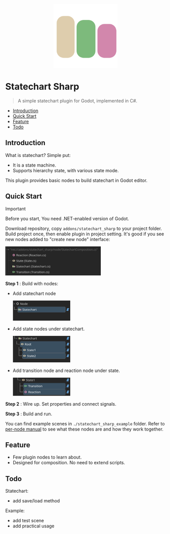 <p align="center">
  <img src="./Statechart.svg" height="200px" />
</p>

# Statechart Sharp

 > A simple statechart plugin for Godot, implemented in C#.

- [Introduction](#introduction)
- [Quick Start](#quick-start)
- [Feature](#feature)
- [Todo](#todo)

## Introduction

What is statechart? Simple put:

- It is a state machine.
- Supports hierarchy state, with various state mode.

This plugin provides basic nodes to build statechart in Godot editor.

## Quick Start

> [!IMPORTANT]
>
> Before you start, You need .NET-enabled version of Godot.

Download repository, copy `addons/statechart_sharp` to your project folder. Build project once, then enable plugin in project setting. It's good if you see new nodes added to "create new node" interface:

<img src="./docs/asset/ss_imported_nodes.png" alt="ss_imported_nodes" style="width:300px;"/>

**Step 1** : Build with nodes:

- Add statechart node

  <img src="./docs/asset/ss_add_statechart.png" alt="ss_add_statechart" style="width:180px;"/>

- Add state nodes under statechart.

  <img src="./docs/asset/ss_add_state.png" alt="ss_add_state" style="width:180px;"/>

- Add transition node and reaction node under state.

  <img src="./docs/asset/ss_add_transition_&_reaction.png" alt="ss_add_transition" style="width:180px;"/>

**Step 2** : Wire up. Set properties and connect signals.

**Step 3** : Build and run.

You can find example scenes in `./statechart_sharp_example` folder. Refer to [per-node manual](./docs/manual.md) to see what these nodes are and how they work together.

## Feature

- Few plugin nodes to learn about.
- Designed for composition. No need to extend scripts.

## Todo

Statechart:

- add save/load method

Example:

- add test scene
- add practical usage
